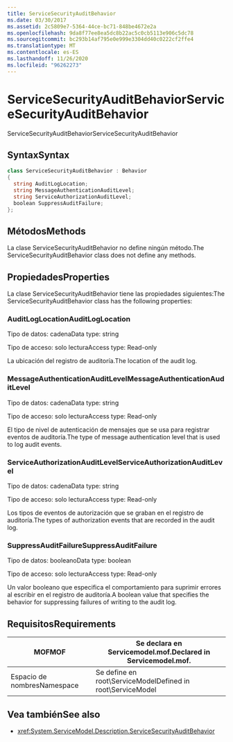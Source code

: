 ```yaml
---
title: ServiceSecurityAuditBehavior
ms.date: 03/30/2017
ms.assetid: 2c5809e7-5364-44ce-bc71-848be4672e2a
ms.openlocfilehash: 9da8f77ee8ea5dc8b22ac5c0cb5113e906c5dc78
ms.sourcegitcommit: bc293b14af795e0e999e3304dd40c0222cf2ffe4
ms.translationtype: MT
ms.contentlocale: es-ES
ms.lasthandoff: 11/26/2020
ms.locfileid: "96262273"
---
```

# <a name="servicesecurityauditbehavior"></a><span data-ttu-id="a329e-102">ServiceSecurityAuditBehavior</span><span class="sxs-lookup"><span data-stu-id="a329e-102">ServiceSecurityAuditBehavior</span></span>

<span data-ttu-id="a329e-103">ServiceSecurityAuditBehavior</span><span class="sxs-lookup"><span data-stu-id="a329e-103">ServiceSecurityAuditBehavior</span></span>  
  
## <a name="syntax"></a><span data-ttu-id="a329e-104">Syntax</span><span class="sxs-lookup"><span data-stu-id="a329e-104">Syntax</span></span>  
  
```csharp  
class ServiceSecurityAuditBehavior : Behavior  
{  
  string AuditLogLocation;  
  string MessageAuthenticationAuditLevel;  
  string ServiceAuthorizationAuditLevel;  
  boolean SuppressAuditFailure;  
};  
```  
  
## <a name="methods"></a><span data-ttu-id="a329e-105">Métodos</span><span class="sxs-lookup"><span data-stu-id="a329e-105">Methods</span></span>  

 <span data-ttu-id="a329e-106">La clase ServiceSecurityAuditBehavior no define ningún método.</span><span class="sxs-lookup"><span data-stu-id="a329e-106">The ServiceSecurityAuditBehavior class does not define any methods.</span></span>  
  
## <a name="properties"></a><span data-ttu-id="a329e-107">Propiedades</span><span class="sxs-lookup"><span data-stu-id="a329e-107">Properties</span></span>  

 <span data-ttu-id="a329e-108">La clase ServiceSecurityAuditBehavior tiene las propiedades siguientes:</span><span class="sxs-lookup"><span data-stu-id="a329e-108">The ServiceSecurityAuditBehavior class has the following properties:</span></span>  
  
### <a name="auditloglocation"></a><span data-ttu-id="a329e-109">AuditLogLocation</span><span class="sxs-lookup"><span data-stu-id="a329e-109">AuditLogLocation</span></span>  

 <span data-ttu-id="a329e-110">Tipo de datos: cadena</span><span class="sxs-lookup"><span data-stu-id="a329e-110">Data type: string</span></span>  
  
 <span data-ttu-id="a329e-111">Tipo de acceso: solo lectura</span><span class="sxs-lookup"><span data-stu-id="a329e-111">Access type: Read-only</span></span>  
  
 <span data-ttu-id="a329e-112">La ubicación del registro de auditoría.</span><span class="sxs-lookup"><span data-stu-id="a329e-112">The location of the audit log.</span></span>  
  
### <a name="messageauthenticationauditlevel"></a><span data-ttu-id="a329e-113">MessageAuthenticationAuditLevel</span><span class="sxs-lookup"><span data-stu-id="a329e-113">MessageAuthenticationAuditLevel</span></span>  

 <span data-ttu-id="a329e-114">Tipo de datos: cadena</span><span class="sxs-lookup"><span data-stu-id="a329e-114">Data type: string</span></span>  
  
 <span data-ttu-id="a329e-115">Tipo de acceso: solo lectura</span><span class="sxs-lookup"><span data-stu-id="a329e-115">Access type: Read-only</span></span>  
  
 <span data-ttu-id="a329e-116">El tipo de nivel de autenticación de mensajes que se usa para registrar eventos de auditoría.</span><span class="sxs-lookup"><span data-stu-id="a329e-116">The type of message authentication level that is used to log audit events.</span></span>  
  
### <a name="serviceauthorizationauditlevel"></a><span data-ttu-id="a329e-117">ServiceAuthorizationAuditLevel</span><span class="sxs-lookup"><span data-stu-id="a329e-117">ServiceAuthorizationAuditLevel</span></span>  

 <span data-ttu-id="a329e-118">Tipo de datos: cadena</span><span class="sxs-lookup"><span data-stu-id="a329e-118">Data type: string</span></span>  
  
 <span data-ttu-id="a329e-119">Tipo de acceso: solo lectura</span><span class="sxs-lookup"><span data-stu-id="a329e-119">Access type: Read-only</span></span>  
  
 <span data-ttu-id="a329e-120">Los tipos de eventos de autorización que se graban en el registro de auditoría.</span><span class="sxs-lookup"><span data-stu-id="a329e-120">The types of authorization events that are recorded in the audit log.</span></span>  
  
### <a name="suppressauditfailure"></a><span data-ttu-id="a329e-121">SuppressAuditFailure</span><span class="sxs-lookup"><span data-stu-id="a329e-121">SuppressAuditFailure</span></span>  

 <span data-ttu-id="a329e-122">Tipo de datos: booleano</span><span class="sxs-lookup"><span data-stu-id="a329e-122">Data type: boolean</span></span>  
  
 <span data-ttu-id="a329e-123">Tipo de acceso: solo lectura</span><span class="sxs-lookup"><span data-stu-id="a329e-123">Access type: Read-only</span></span>  
  
 <span data-ttu-id="a329e-124">Un valor booleano que especifica el comportamiento para suprimir errores al escribir en el registro de auditoría.</span><span class="sxs-lookup"><span data-stu-id="a329e-124">A boolean value that specifies the behavior for suppressing failures of writing to the audit log.</span></span>  
  
## <a name="requirements"></a><span data-ttu-id="a329e-125">Requisitos</span><span class="sxs-lookup"><span data-stu-id="a329e-125">Requirements</span></span>  
  
|<span data-ttu-id="a329e-126">MOF</span><span class="sxs-lookup"><span data-stu-id="a329e-126">MOF</span></span>|<span data-ttu-id="a329e-127">Se declara en Servicemodel.mof.</span><span class="sxs-lookup"><span data-stu-id="a329e-127">Declared in Servicemodel.mof.</span></span>|  
|---------|-----------------------------------|  
|<span data-ttu-id="a329e-128">Espacio de nombres</span><span class="sxs-lookup"><span data-stu-id="a329e-128">Namespace</span></span>|<span data-ttu-id="a329e-129">Se define en root\ServiceModel</span><span class="sxs-lookup"><span data-stu-id="a329e-129">Defined in root\ServiceModel</span></span>|  
  
## <a name="see-also"></a><span data-ttu-id="a329e-130">Vea también</span><span class="sxs-lookup"><span data-stu-id="a329e-130">See also</span></span>

- <xref:System.ServiceModel.Description.ServiceSecurityAuditBehavior>
